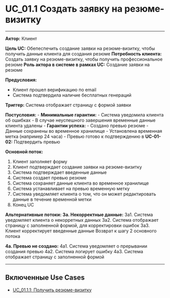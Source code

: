 # UC_01.1 Создать заявку на резюме-визитку

--- 
**Актор:** Клиент
 
**Цель UC:** Обепеспечить создание заявки на резюме-визитку, чтобы получить данные клиента для создания резюме
**Потребность клиента:** Создать заявку на резюме-визитку, чтобы получить профессиональное резюме
**Роль актора в системе в рамках UC:** Создание заявки на резюме

**Предусловия:**
- Клиент прошел верификацию по email
- Система подтвердила наличие бесплатных генераций

**Триггер:** Система отображает страницу с формой заявки

**Постусловия:** 
    - **Минимальные гарантии:**
        - Система уведомила клиента об ошибках
        - В случае неуспешного завершения временные данные клиента удалены
    - **Гарантии успеха:**
    - Создано превью резюме
    - Данные сохранены во временное хранилище
    - Установлена временная метка (например 24 часа)
    - Превью готово к подтверждению в **UC-01-02:** Подтвердить превью

**Основной поток:**
1. Клиент заполняет форму
2. Клиент подтверждает создание заявки на резюме-визитку
3. Система подтверждает введенные данные
4. Система создает превью резюме
5. Система сохраняет данные клиента во временное хранилище
6. Система устанавливает на превью временную метку
7. Система уведомляет клиента о том, что он может редактировать данные в течение временной метки
8. Конец UC

**Альтернативные потоки:**
**3а. Некорректные данные:**
    3а1. Система уведомляет клиента о некорретных данных
    3а2. Система отображает страницу с заполненной формой, для корректировки ошибок
    3а3. Клиент корректирует введенные данные
    Возврат к шагу 2 основного потока

**4а. Превью не создано:**
    4а1. Система уведомляет о прерывании создания превью
    4а2. Система логирует ошибку
    4а3. Система отображает страницу с заполненной формой
    
---

## Включенные Use Cases  

- [UС_01.1.1: Получить резюме-визитку](uc_01.1.1_get_resume.md)